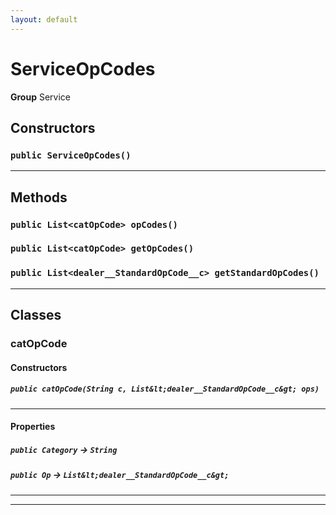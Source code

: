 ```yaml
---
layout: default
---
```

# ServiceOpCodes



**Group** Service

## Constructors
### `public ServiceOpCodes()`
---
## Methods
### `public List<catOpCode> opCodes()`
### `public List<catOpCode> getOpCodes()`
### `public List<dealer__StandardOpCode__c> getStandardOpCodes()`
---
## Classes
### catOpCode
#### Constructors
##### `public catOpCode(String c, List&lt;dealer__StandardOpCode__c&gt; ops)`
---
#### Properties

##### `public Category` → `String`


##### `public Op` → `List&lt;dealer__StandardOpCode__c&gt;`


---

---
